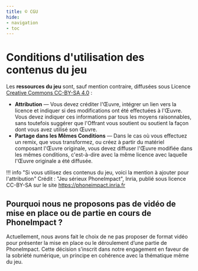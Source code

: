 ```yaml
---
title: ©️ CGU
hide:
- navigation
- toc
---
```


# Conditions d'utilisation des contenus du jeu
Les **ressources du jeu** sont, sauf mention contraire, diffusées sous Licence [Creative Commons CC-BY-SA 4.0](https://creativecommons.org/licenses/by-sa/4.0/deed.fr) : 

- **Attribution** — Vous devez créditer l'Œuvre, intégrer un lien vers la licence et indiquer si des modifications ont été effectuées à l'Œuvre. Vous devez indiquer ces informations par tous les moyens raisonnables, sans toutefois suggérer que l'Offrant vous soutient ou soutient la façon dont vous avez utilisé son Œuvre.
-  **Partage dans les Mêmes Conditions** — Dans le cas où vous effectuez un remix, que vous transformez, ou créez à partir du matériel composant l'Œuvre originale, vous devez diffuser l'Œuvre modifiée dans les mêmes conditions, c'est-à-dire avec la même licence avec laquelle l'Œuvre originale a été diffusée.



!!! info "Si vous utilisez des contenus du jeu, voici la mention à ajouter pour l'attribution"
    Crédit : "Jeu sérieux PhoneImpact", Inria, publié sous licence CC-BY-SA sur le site <https://phoneimpact.inria.fr>

## Pourquoi nous ne proposons pas de vidéo de mise en place ou de partie en cours de PhoneImpact ?

Actuellement, nous avons fait le choix de ne pas proposer de format vidéo pour présenter la mise en place ou le déroulement d’une partie de PhoneImpact. Cette décision s’inscrit dans notre engagement en faveur de la sobriété numérique, un principe en cohérence avec la thématique même du jeu.


